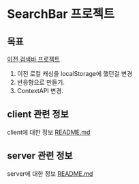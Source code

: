 # SearchBar 프로젝트

## 목표

[이전 검색바 프로젝트](https://github.com/codingjwp/pre-onboarding-11th-4-14.git)

1. 이전 로컬 캐싱을 localStorage에 했던걸 변경
2. 반응형으로 만들기.
3. ContextAPI 변경.

## client 관련 정보

client에 대한 정보 [README.md](./client/README.md)

## server 관련 정보

server에 대한 정보 [README.md](./server/README.md)